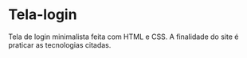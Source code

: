 # Tela-login
Tela de login minimalista feita com HTML e CSS. A finalidade do site é praticar as tecnologias citadas.
